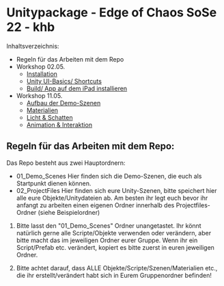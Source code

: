 # Unitypackage - Edge of Chaos SoSe 22 - khb 

Inhaltsverzeichnis: 
* Regeln für das Arbeiten mit dem Repo
* Workshop 02.05.
	* [Installation](https://github.com/juliannetzer/arfoundation-demos_khb_sose22/blob/master/installation.md)
	* [Unity UI-Basics/ Shortcuts](https://github.com/juliannetzer/arfoundation-demos_khb_sose22/blob/master/Handouts/220501_UnityCheatsheet.pdf)
	* [Build/ App auf dem iPad installieren](https://github.com/juliannetzer/arfoundation-demos_khb_sose22/blob/master/build.md)
* Workshop 11.05. 
	* [Aufbau der Demo-Szenen](https://github.com/juliannetzer/arfoundation-demos_khb_sose22/blob/master/demoscenes.md)
	* [Materialien](https://github.com/juliannetzer/arfoundation-demos_khb_sose22/blob/master/materialien.md)
	* [Licht & Schatten](https://github.com/juliannetzer/arfoundation-demos_khb_sose22/blob/master/LichtSchatten.md)
	* [Animation & Interaktion]((https://github.com/juliannetzer/arfoundation-demos_khb_sose22/blob/master/AnimationInteraktion.md))




## Regeln für das Arbeiten mit dem Repo: 

Das Repo besteht aus zwei Hauptordnern: 
- 01_Demo_Scenes 
	Hier finden sich die Demo-Szenen, die euch als Startpunkt dienen können. 
- 02_ProjectFiles
	Hier finden sich eure Unity-Szenen, bitte speichert hier alle eure Objekte/Unitydateien ab. Am besten ihr legt euch bevor ihr anfangt zu arbeiten einen eigenen Ordner innerhalb des Projectfiles-Ordner (siehe Beispielordner)

1. Bitte lasst den "01_Demo_Scenes" Ordner unangetastet. Ihr könnt natürlich gerne alle Scripte/Objekte verwenden oder verändern, aber bitte macht das im jeweiligen Ordner eurer Gruppe. Wenn ihr ein Script/Prefab etc. verändert, kopiert es bitte zuerst in euren jeweiligen Ordner. 

2. Bitte achtet darauf, dass ALLE Objekte/Scripte/Szenen/Materialien etc., die ihr erstellt/verändert habt sich in Eurem Gruppenordner befinden!
